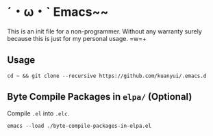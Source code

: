 # ˊ・ω・ˋ Emacs~~
This is an init file for a non-programmer. Without any warranty surely because this is just for my personal usage. =w=+

## Usage

```shell
cd ~ && git clone --recursive https://github.com/kuanyui/.emacs.d
```

## Byte Compile Packages in `elpa/` (Optional)

Compile `.el` into `.elc`.

```shell
emacs --load ./byte-compile-packages-in-elpa.el
```
